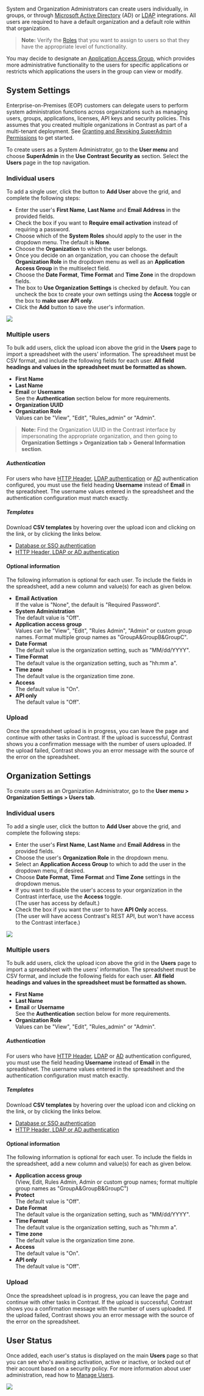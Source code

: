 <!--
title: "Create Users"
description: "Creating Users in Contrast"
tags: "Admin onboarding user settings license defend protection create"
-->

System and Organization Administrators can create users individually, in groups, or through [Microsoft Active Directory](installation-setupauth.html#ad) (AD) or [LDAP](installation-setupauth.html#ldap) integrations. All users are required to have a default organization and a default role within that organization. 

>**Note:** Verify the [Roles](admin-manageorgsroleperm.html#roles) that you want to assign to users so that they have the appropriate level of functionality.

You may decide to designate an [Application Access Group](admin-onboardteam.html#group), which provides more administrative functionality to the users for specific applications or restricts which applications the users in the group can view or modify.

## System Settings

Enterprise-on-Premises (EOP) customers can delegate users to perform system administration functions across organizations such as managing users, groups, applications, licenses, API keys and security policies. This assumes that you created multiple organizations in Contrast as part of a multi-tenant deployment. See [Granting and Revoking SuperAdmin Permissions](admin-manageorgs.html#sa) to get started.

To create users as a System Administrator, go to the **User menu** and choose **SuperAdmin** in the **Use Contrast Security as** section. Select the **Users** page in the top navigation. 

### Individual users

To add a single user, click the button to **Add User** above the grid, and complete the following steps: 

* Enter the user's **First Name**, **Last Name** and **Email Address** in the provided fields. 
* Check the box if you want to **Require email activation** instead of requiring a password.
* Choose which of the **System Roles** should apply to the user in the dropdown menu. The default is **None**. 
* Choose the **Organization** to which the user belongs. 
* Once you decide on an organization, you can choose the default **Organization Role** in the dropdown menu as well as an **Application Access Group** in the multiselect field.
* Choose the **Date Format**, **Time Format** and **Time Zone** in the dropdown fields. 
* The box to **Use Organization Settings** is checked by default. You can uncheck the box to create your own settings using the **Access** toggle or the box to **make user API only**. 
* Click the **Add** button to save the user's information. 

<a href="assets/images/User-system-admin.png" rel="lightbox" title="Add a user as a Super Administrator"><img class="thumbnail" src="assets/images/User-system-admin.png"/></a>


### Multiple users 

To bulk add users, click the upload icon above the grid in the **Users** page to import a spreadsheet with the users' information. The spreadsheet must be CSV format, and include the following fields for each user. **All field headings and values in the spreadsheet must be formatted as shown.** 

* **First Name** 
* **Last Name**
* **Email** or **Username** <br> See the **Authentication** section below for more requirements. 
* **Organization UUID** 
* **Organization Role** <br> Values can be "View", "Edit", "Rules_admin" or "Admin".

> **Note:** Find the Organization UUID in the Contrast interface by impersonating the appropriate organization, and then going to **Organization Settings > Organization tab > General Information section**. 

##### Authentication 

For users who have [HTTP Header](installation-setupauth.html#http-proxy), [LDAP authentication](installation-setupauth.html) or [AD](installation-setupauth.html#ad) authentication configured, you must use the field heading **Username** instead of **Email** in the spreadsheet. The username values entered in the spreadsheet and the authentication configuration must match exactly. 

##### Templates

Download **CSV templates** by hovering over the upload icon and clicking on the link, or by clicking the links below. 

* [Database or SSO authentication](assets/attachments/user_upload/Contrast-user-upload-template-superadmin-email.csv)
* [HTTP Header, LDAP or AD authentication](assets/attachments/user_upload/Contrast-user-upload-template-superadmin-username.csv)

#### Optional information 

The following information is optional for each user. To include the fields in the spreadsheet, add a new column and value(s) for each as given below. 

* **Email Activation** <br> If the value is "None", the default is "Required Password".
* **System Administration** <br> The default value is "Off".
* **Application access group** <br> Values can be "View", "Edit", "Rules Admin", "Admin" or custom group names. Format multiple group names as "GroupA&GroupB&GroupC".
* **Date Format** <br> The default value is the organization setting, such as "MM/dd/YYYY".
* **Time Format** <br> The default value is the organization setting, such as "hh:mm a".
* **Time zone** <br> The default value is the organization time zone.
* **Access** <br> The default value is "On".
* **API only** <br> The default value is "Off".

### Upload

Once the spreadsheet upload is in progress, you can leave the page and continue with other tasks in Contrast. If the upload is successful, Contrast shows you a confirmation message with the number of users uploaded. If the upload failed, Contrast shows you an error message with the source of the error on the spreadsheet.

## Organization Settings

To create users as an Organization Administrator, go to the **User menu > Organization Settings > Users tab**. 

### Individual users

To add a single user, click the button to **Add User** above the grid, and complete the following steps: 

* Enter the user's **First Name**, **Last Name** and **Email Address** in the provided fields. 
* Choose the user's **Organization Role** in the dropdown menu. 
* Select an **Application Access Group** to which to add the user in the dropdown menu, if desired. 
* Choose **Date Format**, **Time Format** and **Time Zone** settings in the dropdown menus. 
* If you want to disable the user's access to your organization in the Contrast interface, use the **Access** toggle. <br> (The user has access by default.)
* Check the box if you want the user to have **API Only** access. <br> (The user will have access Contrast's REST API, but won't have access to the Contrast interface.)

<a href="assets/images/Create_User.png" rel="lightbox" title="Add a user as an Organization Administrator"><img class="thumbnail" src="assets/images/Create_User.png"/></a>

### Multiple users

To bulk add users, click the upload icon above the grid in the **Users** page to import a spreadsheet with the users' information. The spreadsheet must be CSV format, and include the following fields for each user. **All field headings and values in the spreadsheet must be formatted as shown.** 

* **First Name**
* **Last Name** 
* **Email** or **Username** <br> See the **Authentication** section below for more requirements. 
* **Organization Role** <br> Values can be "View", "Edit", "Rules_admin" or "Admin".

##### Authentication 

For users who have [HTTP Header](installation-setupauth.html#http-proxy), [LDAP](installation-setupauth.html) or [AD](installation-setupauth.html#ad) authentication configured, you must use the field heading **Username** instead of **Email** in the spreadsheet. The username values entered in the spreadsheet and the authentication configuration must match exactly.  

##### Templates

Download **CSV templates** by hovering over the upload icon and clicking on the link, or by clicking the links below. 

* [Database or SSO authentication](assets/attachments/user_upload/Contrast-user-upload-template-organizationadmin-email.csv)
* [HTTP Header, LDAP or AD authentication](assets/attachments/user_upload/Contrast-user-upload-template-organizationadmin-username.csv)

#### Optional information 

The following information is optional for each user. To include the fields in the spreadsheet, add a new column and value(s) for each as given below. 

* **Application access group** <br> (View, Edit, Rules Admin, Admin or custom group names; format multiple group names as "GroupA&GroupB&GroupC")
* **Protect** <br> The default value is "Off".
* **Date Format** <br> The default value is the organization setting, such as "MM/dd/YYYY".
* **Time Format** <br> The default value is the organization setting, such as "hh:mm a".
* **Time zone** <br> The default value is the organization time zone.
* **Access** <br> The default value is "On".
* **API only** <br> The default value is "Off".

### Upload

Once the spreadsheet upload is in progress, you can leave the page and continue with other tasks in Contrast. If the upload is successful, Contrast shows you a confirmation message with the number of users uploaded. If the upload failed, Contrast shows you an error message with the source of the error on the spreadsheet.

## User Status

Once added, each user's status is displayed on the main **Users** page so that you can see who's awaiting activation, active or inactive, or locked out of their account based on a security policy. For more information about user administration, read how to [Manage Users](admin-manageorgs.html#manage-user). 

<a href="assets/images/User-grid.png" rel="lightbox" title="Users grid for Organization Administrators"><img class="thumbnail" src="assets/images/User-grid.png"/></a>



